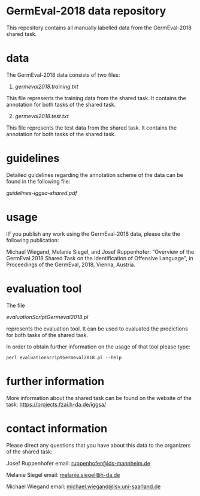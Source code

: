 # GermEval-2018 data repository

This repository contains all manually labelled data from the GermEval-2018 shared task.

# data

The GermEval-2018 data consists of two files:

1) *germeval2018.training.txt*

This file represents the training data from the shared task. It contains the annotation for both tasks of the shared task.

2) *germeval2018.test.txt*

This file represents the test data from the shared task. It contains the annotation for both tasks of the shared task.


# guidelines

Detailed guidelines regarding the annotation scheme of the data can be found in the following file:

*guidelines-iggsa-shared.pdf*


# usage

lIf you publish any work using the GermEval-2018 data, please cite the following publication:

Michael Wiegand, Melanie Siegel, and Josef Ruppenhofer: "Overview of the GermEval 2018 Shared Task on the Identification of Offensive Language", in Proceedings of the GermEval, 2018, Vienna, Austria.

# evaluation tool

The file

*evaluationScriptGermeval2018.pl*

represents the evaluation tool. It can be used to evaluated the predictions for both tasks of the shared task.

In order to obtain further information on the usage of that tool please type:

`perl evaluationScriptGermeval2018.pl --help`


# further information

More information about the shared task can be found on the website of the task:
https://projects.fzai.h-da.de/iggsa/


# contact information

Please direct any questions that you have about this data to the organizers of the shared task:

Josef Ruppenhofer  email: ruppenhofer@ids-mannheim.de 

Melanie Siegel	   email: melanie.siegel@h-da.de

Michael Wiegand	    email: michael.wiegand@lsv.uni-saarland.de


